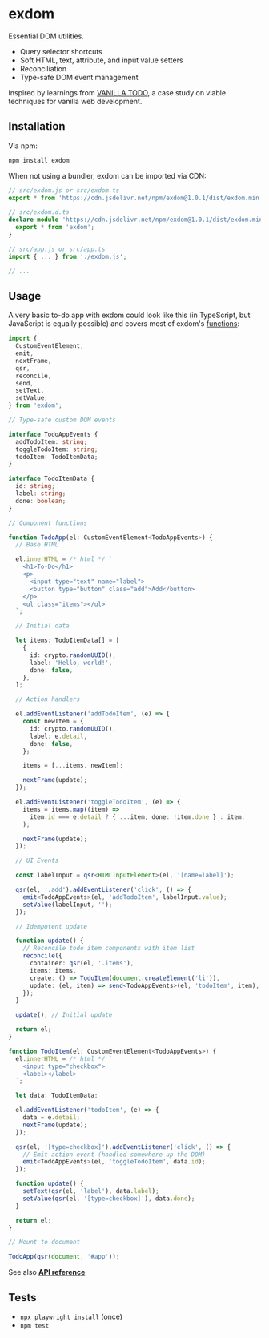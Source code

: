 # exdom

Essential DOM utilities.

- Query selector shortcuts
- Soft HTML, text, attribute, and input value setters
- Reconciliation
- Type-safe DOM event management

Inspired by learnings from [VANILLA TODO](https://github.com/morris/vanilla-todo),
a case study on viable techniques for vanilla web development.

## Installation

Via npm:

```sh
npm install exdom
```

When not using a bundler, exdom can be imported via CDN:

```ts
// src/exdom.js or src/exdom.ts
export * from 'https://cdn.jsdelivr.net/npm/exdom@1.0.1/dist/exdom.min.js';

// src/exdom.d.ts
declare module 'https://cdn.jsdelivr.net/npm/exdom@1.0.1/dist/exdom.min.js' {
  export * from 'exdom';
}

// src/app.js or src/app.ts
import { ... } from './exdom.js';

// ...
```

## Usage

A very basic to-do app with exdom could look like this
(in TypeScript, but JavaScript is equally possible)
and covers most of exdom's [functions](https://morris.github.io/exdom):

```ts
import {
  CustomEventElement,
  emit,
  nextFrame,
  qsr,
  reconcile,
  send,
  setText,
  setValue,
} from 'exdom';

// Type-safe custom DOM events

interface TodoAppEvents {
  addTodoItem: string;
  toggleTodoItem: string;
  todoItem: TodoItemData;
}

interface TodoItemData {
  id: string;
  label: string;
  done: boolean;
}

// Component functions

function TodoApp(el: CustomEventElement<TodoAppEvents>) {
  // Base HTML

  el.innerHTML = /* html */ `
    <h1>To-Do</h1>
    <p>
      <input type="text" name="label">
      <button type="button" class="add">Add</button>
    </p>
    <ul class="items"></ul>
  `;

  // Initial data

  let items: TodoItemData[] = [
    {
      id: crypto.randomUUID(),
      label: 'Hello, world!',
      done: false,
    },
  ];

  // Action handlers

  el.addEventListener('addTodoItem', (e) => {
    const newItem = {
      id: crypto.randomUUID(),
      label: e.detail,
      done: false,
    };

    items = [...items, newItem];

    nextFrame(update);
  });

  el.addEventListener('toggleTodoItem', (e) => {
    items = items.map((item) =>
      item.id === e.detail ? { ...item, done: !item.done } : item,
    );

    nextFrame(update);
  });

  // UI Events

  const labelInput = qsr<HTMLInputElement>(el, '[name=label]');

  qsr(el, '.add').addEventListener('click', () => {
    emit<TodoAppEvents>(el, 'addTodoItem', labelInput.value);
    setValue(labelInput, '');
  });

  // Idempotent update

  function update() {
    // Reconcile todo item components with item list
    reconcile({
      container: qsr(el, '.items'),
      items: items,
      create: () => TodoItem(document.createElement('li')),
      update: (el, item) => send<TodoAppEvents>(el, 'todoItem', item),
    });
  }

  update(); // Initial update

  return el;
}

function TodoItem(el: CustomEventElement<TodoAppEvents>) {
  el.innerHTML = /* html */ `
    <input type="checkbox">
    <label></label>
  `;

  let data: TodoItemData;

  el.addEventListener('todoItem', (e) => {
    data = e.detail;
    nextFrame(update);
  });

  qsr(el, '[type=checkbox]').addEventListener('click', () => {
    // Emit action event (handled somewhere up the DOM)
    emit<TodoAppEvents>(el, 'toggleTodoItem', data.id);
  });

  function update() {
    setText(qsr(el, 'label'), data.label);
    setValue(qsr(el, '[type=checkbox]'), data.done);
  }

  return el;
}

// Mount to document

TodoApp(qsr(document, '#app'));
```

See also **[API reference](https://morris.github.io/exdom)**

## Tests

- `npx playwright install` (once)
- `npm test`
